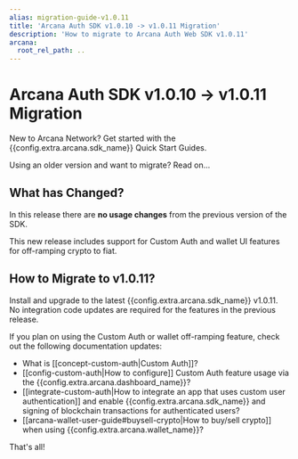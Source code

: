```yaml
---
alias: migration-guide-v1.0.11
title: 'Arcana Auth SDK v1.0.10 -> v1.0.11 Migration'
description: 'How to migrate to Arcana Auth Web SDK v1.0.11'
arcana:
  root_rel_path: ..
---
```


# Arcana Auth SDK v1.0.10 -> v1.0.11 Migration

New to Arcana Network? Get started with the {{config.extra.arcana.sdk_name}} Quick Start Guides. 

Using an older version and want to migrate? Read on...

## What has Changed?

In this release there are **no usage changes** from the previous version of the SDK.

This new release includes support for Custom Auth and wallet UI features for off-ramping crypto to fiat.

## How to Migrate to v1.0.11?

Install and upgrade to the latest {{config.extra.arcana.sdk_name}} v1.0.11. No integration code updates are required for the features in the previous release.  

If you plan on using the Custom Auth or wallet off-ramping feature, check out the following documentation updates:

* What is [[concept-custom-auth|Custom Auth]]?
* [[config-custom-auth|How to configure]] Custom Auth feature usage via the {{config.extra.arcana.dashboard_name}}?
* [[integrate-custom-auth|How to integrate an app that uses custom user authentication]] and enable {{config.extra.arcana.sdk_name}} and signing of blockchain transactions for authenticated users?
* [[arcana-wallet-user-guide#buysell-crypto|How to buy/sell crypto]] when using {{config.extra.arcana.wallet_name}}? 

That's all!